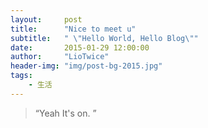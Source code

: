 ```yaml
---
layout:     post
title:      "Nice to meet u"
subtitle:   " \"Hello World, Hello Blog\""
date:       2015-01-29 12:00:00
author:     "LioTwice"
header-img: "img/post-bg-2015.jpg"
tags:
    - 生活
---
```


> “Yeah It's on. ”

